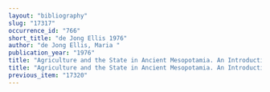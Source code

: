 ```yaml
---
layout: "bibliography"
slug: "17317"
occurrence_id: "766"
short_title: "de Jong Ellis 1976"
author: "de Jong Ellis, Maria "
publication_year: "1976"
title: "Agriculture and the State in Ancient Mesopotamia. An Introduction to Problems of Land Tenure, OPBF 1 (Philadelphia)"
title: "Agriculture and the State in Ancient Mesopotamia. An Introduction to Problems of Land Tenure, OPBF 1 (Philadelphia)"
previous_item: "17320"
---
```

